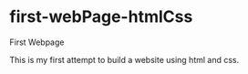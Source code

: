 # first-webPage-htmlCss

First Webpage

This is my first attempt to build a website using html and css.
